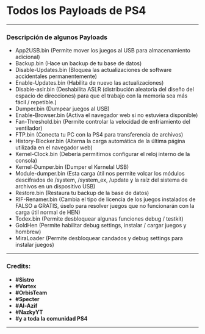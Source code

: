 # Todos los Payloads de PS4
---

### Descripción de algunos Payloads

- App2USB.bin (Permite mover los juegos al USB para almacenamiento adicional)
- Backup.bin (Hace un backup de tu base de datos)
- Disable-Updates.bin (Bloquea las actualizaciones de software accidentales permanentemente)
- Enable-Updates.bin (Habilita de nuevo las actualizaciones)
- Disable-aslr.bin (Deshabilita ASLR (distribución aleatoria del diseño del espacio de direcciones) para que el trabajo con la memoria sea más fácil / repetible.)
- Dumper.bin (Dumpear juegos al USB)
- Enable-Browser.bin (Activa el navegador web si no estuviera disponible)
- Fan-Threshold.bin (Permite controlar la velocidad de enfriamiento del ventilador)
- FTP.bin (Conecta tu PC con la PS4 para transferencia de archivos)
- History-Blocker.bin (Alterna la carga automática de la última página utilizada en el navegador web)
- Kernel-Clock.bin (Debería permitirnos configurar el reloj interno de la consola)
- Kernel-Dumper.bin (Dumper el Kernelal USB)
- Module-dumper.bin (Esta carga útil nos permite volcar los módulos descifrados de /system, /system_ex, /update y la raíz del sistema de archivos en un dispositivo USB)
- Restore.bin (Restaura tu backup de la base de datos)
- RIF-Renamer.bin (Cambia el tipo de licencia de los juegos instalados de FALSO a GRATIS, úselo para resolver juegos que no funcionarán con la carga útil normal de HEN)
- Todex.bin (Permite desbloquear algunas funciones debug / testkit)
- GoldHen (Permite habilitar debug settings, instalar / cargar juegos y hombrew)
- MiraLoader (Permite desbloquear candados y debug settings para instalar juegos)

---

### Credits:

- **#Sistro** 
- **#Vortex**
- **#OrbisTeam**
- **#Specter**
- **#Al-Azif**
- **#NazkyYT**
- **#y a toda la comunidad PS4**

---
